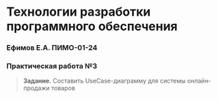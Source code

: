 # Технологии разработки программного обеспечения
### Ефимов Е.А. ПИМО-01-24

### Практическая работа №3

> **Задание.** Составить UseCase-диаграмму для системы онлайн-продажи товаров
